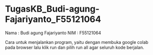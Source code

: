 # TugasKB_Budi-agung-Fajariyanto_F55121064

Nama : Budi agung Fajariyanto
NIM : F55121064

Cara untuk menjalankan program, yaitu dengan membuka google colab pada browser lalu klik run dan pilih run all agar seluruh kode berjalan.
